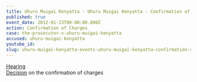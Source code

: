 ```yaml
---
title: Uhuru Muigai Kenyatta - Uhuru Muigai Kenyatta - Confirmation of Charges
published: true
event_date: 2012-01-23T00:00:00.000Z
action: Confirmation of Charges
case: the-prosecutor-v-uhuru-muigai-kenyatta
accused: uhuru-muigai-kenyatta
youtube_id:
slug: uhuru-muigai-kenyatta-events-uhuru-muigai-kenyatta-confirmation-of-charges
---
```



[Hearing](https://youtu.be/jnyc7x9a3jI)
<br>[Decision](http://www.icc-cpi.int/iccdocs/doc/doc1314543.pdf) on the confirmation of charges